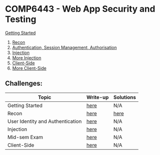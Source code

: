 # COMP6443 - Web App Security and Testing

[Getting Started](notes/00_Getting-Started.md)

1. [Recon](notes/01_Recon.md)
2. [Authentication, Session Management, Authorisation](notes/02_Authentication-Sessions-Authorisation.md)
3. [Injection](notes/03_Injection.md)
4. [More Injection](notes/04_More-Injection.md)
5. [Client-Side](notes/05_Client-Side.md)
6. [More Client-Side](notes/06_More-Client-Side.md)

## Challenges:

| Topic             | Write-up                                              | Solutions |
| ---               | ---                                                   | ---       |
| Getting Started   | [here](challenges/getting-started/getting_started.md) | N/A       |
| Recon             | [here](challenges/topic1/topic1.md)                   | [here](challenges/topic1/recon_solutions.md) |
| User Identity and Authentication | [here](challenges/topic2/topic2.md)    | N/A       |
| Injection         | [here](challenges/topic3/topic3.md)                   | N/A       |
| Mid-sem Exam      | [here](challenges/midsem.md)                          | N/A       |
| Client-Side       | [here](challenges/topic4/topic4.md)                   | N/A       |
